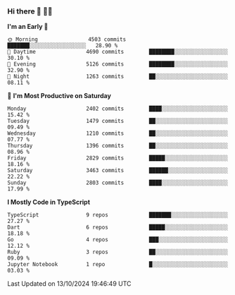 ### Hi there 👋 🧑‍💻



<!--START_SECTION:waka-->
**I'm an Early 🐤** 

```text
🌞 Morning                4503 commits        ███████░░░░░░░░░░░░░░░░░░   28.90 % 
🌆 Daytime                4690 commits        ████████░░░░░░░░░░░░░░░░░   30.10 % 
🌃 Evening                5126 commits        ████████░░░░░░░░░░░░░░░░░   32.90 % 
🌙 Night                  1263 commits        ██░░░░░░░░░░░░░░░░░░░░░░░   08.11 % 
```
📅 **I'm Most Productive on Saturday** 

```text
Monday                   2402 commits        ████░░░░░░░░░░░░░░░░░░░░░   15.42 % 
Tuesday                  1479 commits        ██░░░░░░░░░░░░░░░░░░░░░░░   09.49 % 
Wednesday                1210 commits        ██░░░░░░░░░░░░░░░░░░░░░░░   07.77 % 
Thursday                 1396 commits        ██░░░░░░░░░░░░░░░░░░░░░░░   08.96 % 
Friday                   2829 commits        █████░░░░░░░░░░░░░░░░░░░░   18.16 % 
Saturday                 3463 commits        ██████░░░░░░░░░░░░░░░░░░░   22.22 % 
Sunday                   2803 commits        ████░░░░░░░░░░░░░░░░░░░░░   17.99 % 
```


**I Mostly Code in TypeScript** 

```text
TypeScript               9 repos             ███████░░░░░░░░░░░░░░░░░░   27.27 % 
Dart                     6 repos             █████░░░░░░░░░░░░░░░░░░░░   18.18 % 
Go                       4 repos             ███░░░░░░░░░░░░░░░░░░░░░░   12.12 % 
Ruby                     3 repos             ██░░░░░░░░░░░░░░░░░░░░░░░   09.09 % 
Jupyter Notebook         1 repo              █░░░░░░░░░░░░░░░░░░░░░░░░   03.03 % 
```




 Last Updated on 13/10/2024 19:46:49 UTC
<!--END_SECTION:waka-->


